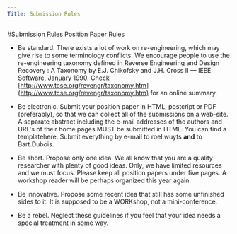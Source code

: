 ```yaml
---
Title: Submission Rules
---
```

#Submission Rules
Position Paper Rules


-  Be standard. There exists a lot of work on re-engineering, which may give rise to some terminology conflicts. We encourage people to use the re-engineering taxonomy defined in Reverse Engineering and Design Recovery : A Taxonomy by E.J. Chikofsky and J.H. Cross II &mdash; IEEE Software, January 1990. Check [http://www.tcse.org/revengr/taxonomy.htm](http://www.tcse.org/revengr/taxonomy.htm) for an online summary.


-  Be electronic. Submit your position paper in HTML, postcript or PDF (preferably), so that we can collect all of the submissions on a web-site. A separate abstract including the e-mail addresses of the authors and URL's of their home pages MUST be submitted in HTML. You can find a templatehere. Submit everything by e-mail to roel.wuyts <b>and</b> to Bart.Dubois.


-  Be short. Propose only one idea. We all know that you are a quality researcher with plenty of good ideas. Only, we have limited resources and we must focus. Please keep all position papers under five pages. A workshop reader will be perhaps organized this year again.


-  Be innovative. Propose some recent idea that still has some unfinished sides to it. It is supposed to be a WORKshop, not a mini-conference.


-  Be a rebel. Neglect these guidelines if you feel that your idea needs a special treatment in some way.
